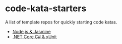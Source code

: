 # code-kata-starters
A list of template repos for quickly starting code katas.

* [Node.js & Jasmine](https://github.com/sleepyfox/code-kata-starter-nodejs)
* [.NET Core C# & xUnit](https://github.com/sleepyfox/code-kata-starter-dotnetcore)
